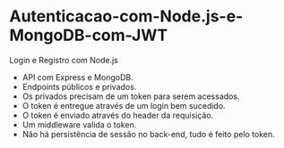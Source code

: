 # Autenticacao-com-Node.js-e-MongoDB-com-JWT

Login e Registro com Node.js

- API com Express e MongoDB.
- Endpoints públicos e privados.
- Os privados precisam de um token para serem acessados.
- O token é entregue através de um login bem sucedido.
- O token é enviado através do header da requisição.
- Um middleware valida o token.
- Não há persistência de sessão no back-end, tudo é feito pelo token.

